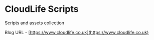 # CloudLife Scripts

Scripts and assets collection

Blog URL - [https://www.cloudlife.co.uk](https://www.cloudlife.co.uk)